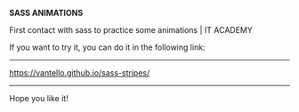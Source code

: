 <b>SASS ANIMATIONS</b>

First contact with sass to practice some animations | IT ACADEMY

If you want to try it, you can do it in the following link:
______________________________________________
https://vantello.github.io/sass-stripes/
______________________________________________

Hope you like it!
